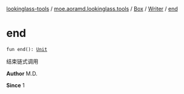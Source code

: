 [lookinglass-tools](../../../index.md) / [moe.aoramd.lookinglass.tools](../../index.md) / [Box](../index.md) / [Writer](index.md) / [end](./end.md)

# end

`fun end(): `[`Unit`](https://kotlinlang.org/api/latest/jvm/stdlib/kotlin/-unit/index.html)

结束链式调用

**Author**
M.D.

**Since**
1

